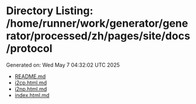# Directory Listing: /home/runner/work/generator/generator/processed/zh/pages/site/docs/protocol
Generated on: Wed May  7 04:32:02 UTC 2025

- [README.md](README.md)
- [i2cp.html.md](i2cp.html.md)
- [i2np.html.md](i2np.html.md)
- [index.html.md](index.html.md)
